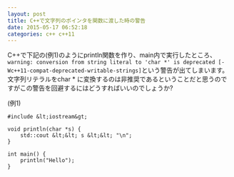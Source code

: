 ```yaml
---
layout: post
title: C++で文字列のポインタを関数に渡した時の警告
date: 2015-05-17 06:52:18
categories: c++ c++11
---
```

<p>C++で下記の(例1)のようにprintln関数を作り、main内で実行したところ、<br>
<code>warning: conversion from string literal to 'char *' is deprecated [-Wc++11-compat-deprecated-writable-strings]</code>という警告が出てしまいます。<br>
文字列リテラルをchar * に変換するのは非推奨であるということだと思うのですがこの警告を回避するにはどうすればいいのでしょうか?</p>

<p>(例1)</p>

```
#include &lt;iostream&gt;

void println(char *s) {
    std::cout &lt;&lt; s &lt;&lt; "\n";
}

int main() {
    println("Hello");
}
```
